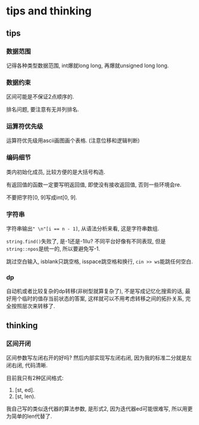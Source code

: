 # tips and thinking

## tips

### 数据范围

记得各种类型数据范围, int爆就long long, 再爆就unsigned long long.

### 数据约束

区间可能是不保证2点顺序的.

排名问题, 要注意有无并列排名.

### 运算符优先级

运算符优先级用ascii画图画个表格. (注意位移和逻辑判断)

### 编码细节

类内初始化成员, 比较方便的是大括号构造.

有返回值的函数一定要写明返回值, 即使没有接收返回值, 否则一些环境会re.

不要把字符\[0, 9\]写成int\[0, 9\].

### 字符串

字符串输出`" \n"[i == n - 1]`, 从语法分析来看, 这是字符串数组.

`string.find()`失败了, 是-1还是-1llu? 不同平台好像有不同表现, 但是`string::npos`是统一的, 所以要避免写-1.

跳过空白输入, isblank只跳空格, isspace跳空格和换行, `cin >> ws`能跳任何空白.

### dp

自动机或者比较复杂的dp转移(非树型就算复杂了), 不是写成记忆化搜索的话, 最好用个临时的值存当前状态的答案, 这样就可以不用考虑转移之间的拓扑关系, 完全按照层次来转移了.

## thinking

### 区间开闭

区间参数写左闭右开的好吗? 然后内部实现写左闭右闭, 因为我的标准二分就是左闭右闭, 代码清晰.

目前我只有2种区间格式:

1. [st, ed].
2. [st, len).

我自己写的类似迭代器的算法参数, 是形式2, 因为迭代器ed可能很难写, 所以用更为简单的len代替了.